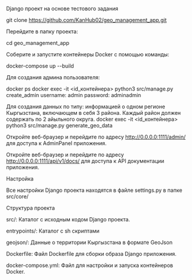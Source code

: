 Django проект на основе тестового задания

git clone https://github.com/KanHub02/geo_management_app.git

Перейдите в папку проекта:

cd geo_management_app

Соберите и запустите контейнеры Docker с помощью команды:

docker-compose up --build

Для создания админа пользователя:

docker ps
docker exec -it <id_контейнера> python3 src/manage.py create_admin
username: admin
password: adminadmin

Для создания данных по типу:
информацией о одном регионе Кыргызстана, включающем в себя 3 района. Каждый район должен содержать по 2 айыльного округа.
docker exec -it <id_контейнера> python3 src/manage.py generate_geo_data

Откройте веб-браузер и перейдите по адресу http://0.0.0.0:1111/admin/ для доступа к AdminPanel приложения.

Откройте веб-браузер и перейдите по адресу http://0.0.0.0:1111/api/v1/docs/ для доступа к API документации приложения.


Настройка

Все настройки Django проекта находятся в файле settings.py в папке src/core/

Структура проекта

src/: Каталог с исходным кодом Django проекта.

entrypoints/: Каталог с sh скриптами

geojson/: Данные о территории Кыргызстана в формате GeoJson

Dockerfile: Файл Dockerfile для сборки образа Django приложения.

docker-compose.yml: Файл для настройки и запуска контейнеров Docker.